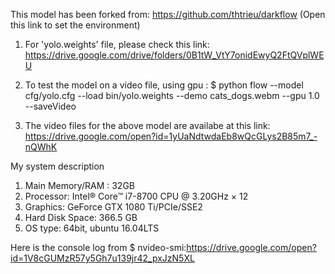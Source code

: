 This model has been forked from: https://github.com/thtrieu/darkflow (Open this link to set the environment)

1. For 'yolo.weights' file, please check this link: https://drive.google.com/drive/folders/0B1tW_VtY7onidEwyQ2FtQVplWEU

2. To test the model on a video file, using gpu : 
	$ python flow --model cfg/yolo.cfg --load bin/yolo.weights --demo cats_dogs.webm --gpu 1.0 --saveVideo

3. The video files for the above model are availabe at this link: https://drive.google.com/open?id=1yUaNdtwdaEb8wQcGLys2B85m7_-nQWhK


My system description
1. Main Memory/RAM : 32GB
2. Processor: Intel® Core™ i7-8700 CPU @ 3.20GHz × 12 
3. Graphics: GeForce GTX 1080 Ti/PCIe/SSE2
4. Hard Disk Space: 366.5 GB
5. OS type: 64bit, ubuntu 16.04LTS


Here is the console log from $ nvideo-smi:https://drive.google.com/open?id=1V8cGUMzR57y5Gh7u139jr42_pxJzN5XL
 


